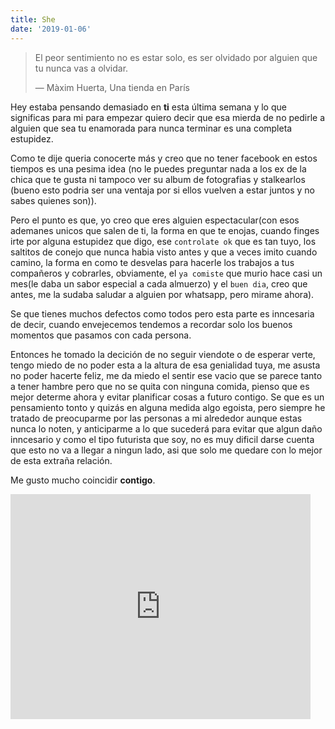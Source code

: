 ```yaml
---
title: She
date: '2019-01-06'
---
```


> El peor sentimiento no es estar solo, es ser olvidado por alguien que tu nunca vas a olvidar.
>
> ― Màxim Huerta, Una tienda en París

Hey estaba pensando demasiado en **ti** esta última semana y lo que significas para mi
para empezar quiero decir que esa mierda de no pedirle a alguien que sea tu enamorada para nunca terminar es una completa estupidez.

Como te dije queria conocerte más y creo que no tener facebook en estos tiempos es una pesima idea
(no le puedes preguntar nada a los ex de la chica que te gusta ni tampoco ver su album de fotografias
y stalkearlos (bueno esto podria ser una ventaja por si ellos vuelven a estar juntos y no sabes quienes son)).

Pero el punto es que, yo creo que eres alguien espectacular(con esos ademanes unicos que salen de ti, la forma en que te enojas,
cuando finges irte por alguna estupidez que digo, ese `controlate ok` que es tan tuyo,
los saltitos de conejo que nunca habia visto antes y que a veces imito cuando camino, la forma en como te desvelas para
hacerle los trabajos a tus compañeros y cobrarles, obviamente, el `ya comiste` que murio hace casi
un mes(le daba un sabor especial a cada almuerzo) y el `buen dia`, creo que antes, me la sudaba saludar a alguien por whatsapp, pero mirame ahora).

Se que tienes muchos defectos como todos pero esta parte es inncesaria de decir, cuando envejecemos tendemos a recordar
solo los buenos momentos que pasamos con cada persona.

Entonces he tomado la decición de no seguir viendote o de esperar verte, tengo miedo de no poder esta a la altura de esa genialidad tuya,
me asusta no poder hacerte feliz, me da miedo el sentir ese vacio que se parece tanto a tener hambre
pero que no se quita con ninguna comida, pienso que es mejor determe ahora y evitar planificar cosas a futuro contigo.
Se que es un pensamiento tonto y quizás en alguna medida algo egoista, pero siempre he tratado de preocuparme por las personas a
mi alrededor aunque estas nunca lo noten, y anticiparme a lo que sucederá para evitar que algun daño inncesario
y como el tipo futurista que soy, no es muy dificil darse cuenta que esto no va a llegar a ningun lado, asi que solo me quedare
con lo mejor de esta extraña relación.

Me gusto mucho coincidir **contigo**.

<iframe width="480" height="360" src="https://www.youtube.com/embed/dy2roE30H1M" frameborder="0"  allowfullscreen></iframe>
